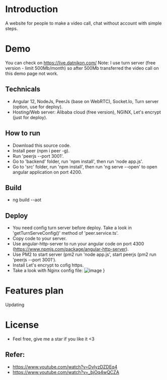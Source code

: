 # Introduction
A website for people to make a video call, chat without account with simple steps.
# Demo
  You can check on https://live.datnikon.com/
  Note: I use turn server (free version - limit 500Mb/month) so after 500Mb transferred the video call on this demo page not work.
## Technicals
- Angular 12, NodeJs, PeerJs (base on WebRTC), Socket.Io, Turn server (option, use for deploy).
- Hosting/Web server: Alibaba cloud (free version), NGINX, Let's encrypt (just for deploy).
## How to run
- Download this source code.
- Install peer (npm i peer -g).
- Run 'peerjs --port 3001'.
- Go to 'backend' folder, run 'npm install', then run 'node app.js'.
- Go to 'src' folder, run 'npm install', then run 'ng serve --open' to open angular application on port 4200.

## Build
- ng build --aot

## Deploy
- You need config turn server before deploy. Take a look in 'getTurnServeConfig()' method of 'peer.service.ts'.
- Copy code to your server.
- Use angular-http-server to run your angular code on port 4300 (https://www.npmjs.com/package/angular-http-server).
- Use PM2 to start server (pm2 run 'node app.js', start peerjs (pm2 run 'peerjs --port 3001').
- Install Let's encrypt to cofig https.
- Take a look with Nginx config file:
![image](https://user-images.githubusercontent.com/26564132/119516071-a07e9780-bda0-11eb-9be9-0809011867a3.png)
}
# Features plan
Updating
# License
- Feel free, give me a star if you like it <3
## Refer:
- https://www.youtube.com/watch?v=DvlyzDZDEq4
- https://www.youtube.com/watch?v=_bjOq4wQCZA


